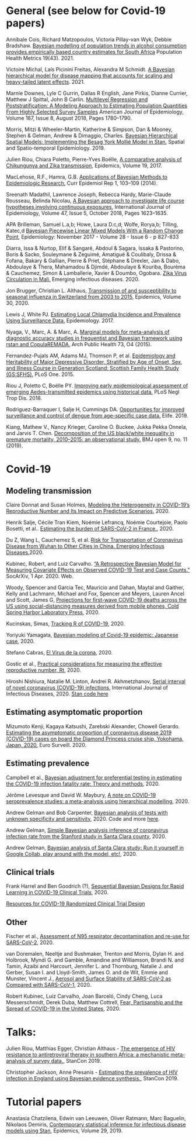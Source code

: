 # General (see below for Covid-19 papers)
Annibale Cois, Richard Matzopoulos, Victoria Pillay-van Wyk, Debbie Bradshaw. [Bayesian modelling of population trends in alcohol consumption provides empirically based country estimates for South Africa](https://doi.org/10.1186/s12963-021-00270-3) Population Health Metrics 19(43). 2021.

Victoire Michal, Laís Picinini Freitas, Alexandra M Schmidt. [A Bayesian hierarchical model for disease mapping that accounts for scaling and heavy-tailed latent effects](https://arxiv.org/pdf/2109.10330.pdf). 2021.

Marnie Downes, Lyle C Gurrin, Dallas R English, Jane Pirkis, Dianne Currier, Matthew J Spittal, John B Carlin. [Multilevel Regression and Poststratification: A Modeling Approach to Estimating Population Quantities From Highly Selected Survey Samples](https://doi.org/10.1093/aje/kwy070) American Journal of Epidemiology, Volume 187, Issue 8, August 2018, Pages 1780–1790.

Morris, Mitzi & Wheeler-Martin, Katherine & Simpson, Dan & Mooney, Stephen & Gelman, Andrew & Dimaggio, Charles. [Bayesian Hierarchical Spatial Models: Implementing the Besag York Mollié Model in Stan.](https://www.researchgate.net/publication/335146143_Bayesian_Hierarchical_Spatial_Models_Implementing_the_Besag_York_Mollie_Model_in_Stan) Spatial and Spatio-temporal Epidemiology. 2019.

Julien Riou, Chiara Poletto, Pierre-Yves Boëlle, [A comparative analysis of Chikungunya and Zika transmission](https://www.sciencedirect.com/science/article/pii/S1755436517300014), Epidemics, Volume 19, 2017.

MacLehose, R.F., Hamra, G.B. [Applications of Bayesian Methods to Epidemiologic Research.](https://doi.org/10.1007/s40471-014-0019-z) Curr Epidemiol Rep 1, 103–109 (2014). 

Sreenath Madathil, Lawrence Joseph, Rebecca Hardy, Marie-Claude Rousseau, Belinda Nicolau, [A Bayesian approach to investigate life course hypotheses involving continuous exposures](https://doi.org/10.1093/ije/dyy107), International Journal of Epidemiology, Volume 47, Issue 5, October 2018, Pages 1623–1635.

APA Brilleman, Samuel L.a,b; Howe, Laura D.c,d; Wolfe, Rorya,b; Tilling, Katec,d [Bayesian Piecewise Linear Mixed Models With a Random Change Point](https://journals.lww.com/epidem/fulltext/2017/11000/Bayesian_Piecewise_Linear_Mixed_Models_With_a.10.aspx), Epidemiology: November 2017 - Volume 28 - Issue 6 - p 827-833

Diarra, Issa & Nurtop, Elif & Sangaré, Abdoul & Sagara, Issaka & Pastorino, Boris & Sacko, Souleymane & Zeguimé, Amatigué & Coulibaly, Drissa & Fofana, Bakary & Gallian, Pierre & Priet, Stéphane & Drexler, Jan & Dabo, Abdoulaye & Thera, Mahamadou & Djimdé, Abdoulaye & Kouriba, Bourèma & Cauchemez, Simon & Lamballerie, Xavier & Doumbo, Ogobara. [Zika Virus Circulation in Mali.](https://www.researchgate.net/publication/341080972_Zika_Virus_Circulation_in_Mali) Emerging infectious diseases. 2020.

Jon Brugger, Christian L. Althaus, [Transmission of and susceptibility to seasonal influenza in Switzerland from 2003 to 2015](https://doi.org/10.1016/j.epidem.2019.100373), Epidemics, Volume 30, 2020.

Lewis J, White PJ. [Estimating Local Chlamydia Incidence and Prevalence Using Surveillance Data.](https://www.ncbi.nlm.nih.gov/pmc/articles/PMC5457828/) Epidemiology. 2017.

Nyaga, V., Marc, A. & Marc, A. [Marginal models for meta-analysis of diagnostic accuracy studies in frequentist and Bayesian framework using rstan and CopulaREMADA.](https://doi.org/10.1186/2049-3258-73-S1-O4) Arch Public Health 73, O4 (2015). 

Fernandez-Pujals AM, Adams MJ, Thomson P, et al. [Epidemiology and Heritability of Major Depressive Disorder, Stratified by Age of Onset, Sex, and Illness Course in Generation Scotland: Scottish Family Health Study (GS:SFHS).](https://www.ncbi.nlm.nih.gov/pmc/articles/PMC4646689/) PLoS One. 2015.

Riou J, Poletto C, Boëlle PY. [Improving early epidemiological assessment of emerging Aedes-transmitted epidemics using historical data.](https://www.ncbi.nlm.nih.gov/pmc/articles/PMC6002135/) PLoS Negl Trop Dis. 2018.

Rodriguez-Barraquer I, Salje H, Cummings DA. [Opportunities for improved surveillance and control of dengue from age-specific case data.](https://www.ncbi.nlm.nih.gov/pmc/articles/PMC6579519/) Elife. 2019.

Kiang, Mathew V., Nancy Krieger, Caroline O. Buckee, Jukka Pekka Onnela, and Jarvis T. Chen. [Decomposition of the US black/white inequality in premature mortality, 2010–2015: an observational study.](https://bmjopen.bmj.com/content/9/11/e029373) BMJ open 9, no. 11 (2019).

# Covid-19

## Modeling transmission

Claire Donnat and Susan Holmes, [Modeling the Heterogeneity in COVID-19’s Reproductive
Number and Its Impact on Predictive Scenarios](https://arxiv.org/pdf/2004.05272.pdf), 2020.

Henrik Salje, Cécile Tran Kiem, Noémie Lefrancq, Noémie Courtejoie, Paolo Bosetti, et al.. [Estimating the burden of SARS-CoV-2 in France.](https://hal-pasteur.archives-ouvertes.fr/pasteur-02548181/), 2020.

Du Z, Wang L, Cauchemez S, et al. [Risk for Transportation of Coronavirus Disease from Wuhan to Other Cities in China. Emerging Infectious Diseases.](https://wwwnc.cdc.gov/eid/article/26/5/20-0146_article)2020.

Kubinec, Robert, and Luiz Carvalho. [“A Retrospective Bayesian Model for Measuring Covariate Effects on Observed COVID-19 Test and Case Counts.”](https://osf.io/preprints/socarxiv/jp4wk) SocArXiv, 1 Apr. 2020. Web.

Woody, Spencer and Garcia Tec, Mauricio and Dahan, Maytal and Gaither, Kelly and Lachmann, Michael and Fox, Spencer and Meyers, Lauren Ancel and Scott, James G, [Projections for first-wave COVID-19 deaths across the US using social-distancing measures derived from mobile phones, Cold Spring Harbor Laboratory Press](https://www.medrxiv.org/content/early/2020/04/26/2020.04.16.20068163), 2020.

Kucinskas, Simas, [Tracking R of COVID-19](https://ssrn.com/abstract=3581633), 2020.

Yoriyuki Yamagata, [Bayesian modeling of Covid-19 epidemic: Japanese case](https://github.com/yoriyuki/BayesianCOVID19/blob/master/paper/BayesianCOVID-19.pdf), 2020.

Stefano Cabras, [El Virus de la corona](https://scabras.github.io/cvirus/index.html#model-for-marginal-counts-cases), 2020.

Gostic et al., [Practical considerations for measuring
the effective reproductive number, Rt](https://www.medrxiv.org/content/10.1101/2020.06.18.20134858v1.full.pdf), 2020.

Hiroshi Nishiura, Natalie M. Linton, Andrei R. Akhmetzhanov, [Serial interval of novel coronavirus (COVID-19) infections](https://www.sciencedirect.com/science/article/pii/S1201971220301193), International Journal of Infectious Diseases, 2020. [Stan code here](https://github.com/aakhmetz/COVID19SerialInterval)


## Estimating asymptomatic proportion

Mizumoto Kenji, Kagaya Katsushi, Zarebski Alexander, Chowell Gerardo. [Estimating the asymptomatic proportion of coronavirus disease 2019 (COVID-19) cases on board the Diamond Princess cruise ship, Yokohama, Japan, 2020.](https://www.eurosurveillance.org/content/10.2807/1560-7917.ES.2020.25.10.2000180) Euro Surveill. 2020.

## Estimating prevalence

Campbell et al., [Bayesian adjustment for preferential testing in estimating the COVID-19 infection fatality rate: Theory and methods](https://arxiv.org/abs/2005.08459), 2020.

Jérôme Levesque and David W. Maybury, [A note on COVID-19 seroprevalence studies: a
meta-analysis using hierarchical modelling](https://maybury.ca/the-reformed-physicist/wp-content/uploads/2020/05/Levesque_Maybury_sero.pdf), 2020.

Andrew Gelman and Bob Carpenter, [Bayesian analysis of tests with unknown specificity and sensitivity](http://www.stat.columbia.edu/~gelman/research/unpublished/specificity.pdf), 2020. Code and more [here](https://bob-carpenter.github.io/diagnostic-testing/).

Andrew Gelman, [Simple Bayesian analysis inference of coronavirus infection rate from the Stanford study in Santa Clara county](https://statmodeling.stat.columbia.edu/2020/05/01/simple-bayesian-analysis-inference-of-coronavirus-infection-rate-from-the-stanford-study-in-santa-clara-county/), 2020. 

Andrew Gelman, [Bayesian analysis of Santa Clara study: Run it yourself in Google Collab, play around with the model, etc!](https://statmodeling.stat.columbia.edu/2020/05/04/bayesian-analysis-of-santa-clara-study-run-it-yourself-in-google-collab-play-around-with-the-model-etc/), 2020.

## Clinical trials
Frank Harrel and Ben Goodrich (?), [Sequential Bayesian Designs for Rapid Learning in COVID-19 Clinical Trials](https://www.fharrell.com/talk/seqbayes/), 2020.

[Resources for COVID-19 Randomized Clinical Trial Design
](http://hbiostat.org/proj/covid19/)

## Other
Fischer et al., [Assessment of N95 respirator decontamination and re-use for SARS-CoV-2](https://www.medrxiv.org/content/10.1101/2020.04.11.20062018v1.full.pdf), 2020.

van Doremalen, Neeltje and Bushmaker, Trenton and Morris, Dylan H. and Holbrook, Myndi G. and Gamble, Amandine and Williamson, Brandi N. and Tamin, Azaibi and Harcourt, Jennifer L. and Thornburg, Natalie J. and Gerber, Susan I. and Lloyd-Smith, James O. and de Wit, Emmie and Munster, Vincent J., [Aerosol and Surface Stability of SARS-CoV-2 as Compared with SARS-CoV-1](https://www.nejm.org/doi/10.1056/NEJMc2004973), 2020.

Robert Kubinec, Luiz Carvalho, Joan Barceló, Cindy Cheng, Luca Messerschmidt, Derek Duba, Matthew Cottrell, [Fear, Partisanship and the Spread of COVID-19 in the United States](https://osf.io/preprints/socarxiv/jp4wk), 2020.

# Talks:

Julien Riou, Matthias Egger, Christian Althaus - [The emergence of HIV resistance to antiretroviral therapy in southern Africa: a mechanistic meta-analysis of survey data.](https://www.youtube.com/watch?v=KH4jN9EBTtE), StanCon 2019.

Christopher Jackson, Anne Presanis - [Estimating the prevalence of HIV infection in England using Bayesian evidence synthesis.](https://www.youtube.com/watch?v=KH4jN9EBTtE), StanCon 2019. 

# Tutorial papers

Anastasia Chatzilena, Edwin van Leeuwen, Oliver Ratmann, Marc Baguelin, Nikolaos Demiris, [Contemporary statistical inference for infectious disease models using Stan](https://doi.org/10.1016/j.epidem.2019.100367), Epidemics, Volume 29, 2019.

